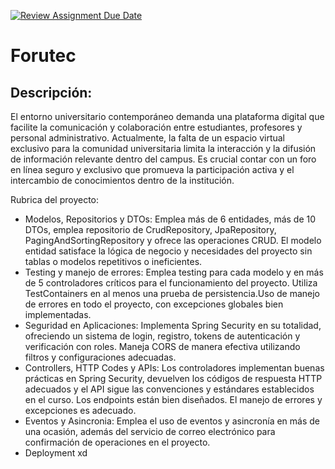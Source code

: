[![Review Assignment Due Date](https://classroom.github.com/assets/deadline-readme-button-24ddc0f5d75046c5622901739e7c5dd533143b0c8e959d652212380cedb1ea36.svg)](https://classroom.github.com/a/B3rcSHOU)
# Forutec
## Descripción:
El entorno universitario contemporáneo demanda una plataforma digital que
facilite la comunicación y colaboración entre estudiantes, profesores y personal
administrativo. Actualmente, la falta de un espacio virtual exclusivo para la
comunidad universitaria limita la interacción y la difusión de información relevante
dentro del campus. Es crucial contar con un foro en línea seguro y exclusivo que
promueva la participación activa y el intercambio de conocimientos dentro de la
institución.






Rubrica del proyecto:
* Modelos, Repositorios y DTOs: Emplea más de 6 entidades, más de 10 DTOs, emplea repositorio de CrudRepository, JpaRepository, PagingAndSortingRepository y ofrece las operaciones CRUD. El modelo entidad satisface la lógica de negocio y necesidades del proyecto sin tablas o modelos repetitivos o ineficientes.
* Testing y manejo de errores: Emplea testing para cada modelo y en más de 5 controladores críticos para el funcionamiento del proyecto. Utiliza TestContainers en al menos una prueba de persistencia.Uso de manejo de errores en todo el proyecto, con excepciones globales bien implementadas.
* Seguridad en Aplicaciones: Implementa Spring Security en su totalidad, ofreciendo un sistema de login, registro, tokens de autenticación y verificación con roles. Maneja CORS de manera efectiva utilizando filtros y configuraciones adecuadas. 
* Controllers, HTTP Codes y APIs: Los controladores implementan buenas prácticas en Spring Security, devuelven los códigos de respuesta HTTP adecuados y el API sigue las convenciones y estándares establecidos en el curso. Los endpoints están bien diseñados. El manejo de errores y excepciones es adecuado.
* Eventos y Asincronia: Emplea el uso de eventos y asincronía en más de una ocasión, además del servicio de correo electrónico para confirmación de operaciones en el proyecto.
* Deployment xd


